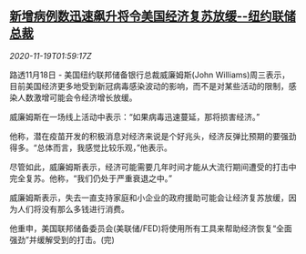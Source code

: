 <!--1605752601000-->
[新增病例数迅速飙升将令美国经济复苏放缓--纽约联储总裁](https://cn.reuters.com/article/ny-fed-economy-recovery-1118-wedn-idCNKBS27Z07B)
------

<div><i>2020-11-19T01:59:17Z</i></div><p>路透11月18日 - 美国纽约联邦储备银行总裁威廉姆斯(John Williams)周三表示，目前美国经济更多地受到新冠病毒感染波动的影响，而不是对某些活动的限制，感染人数激增可能会令经济增长放缓。</p><p>威廉姆斯在一场线上活动中表示：“如果病毒迅速蔓延，那将损害经济。”</p><p>他称，潜在疫苗开发的积极消息对经济来说是个好兆头，经济反弹比预期的要强劲得多。“总体而言，我感觉比较乐观，”他表示。</p><p>尽管如此，威廉姆斯表示，经济可能需要几年时间才能从大流行期间遭受的打击中完全复苏。他称，“我们仍处于严重衰退之中。”</p><p>威廉姆斯表示，失去一直支持家庭和小企业的政府援助可能会让经济复苏放缓，因为人们将没有那么多钱进行消费。</p><p>他重申，美国联邦储备委员会(美联储/FED)将使用所有工具来帮助经济恢复“全面强劲”并缓解受到的打击。(完)</p>

